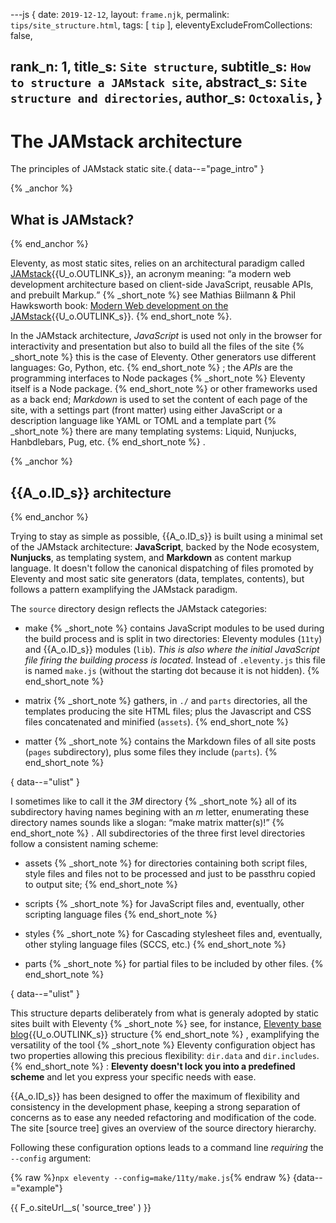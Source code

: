 ---js
{
  date:      `2019-12-12`,
  layout:    `frame.njk`,
  permalink: `tips/site_structure.html`,
  tags:      [ `tip` ],
  eleventyExcludeFromCollections: false,

  rank_n:     1,
  title_s:    `Site structure`,
  subtitle_s: `How to structure a JAMstack site`,
  abstract_s: `Site structure and directories`,
  author_s:   `Octoxalis`,
}
---
[comment]: # (======== Post ========)
# The JAMstack architecture

The principles of JAMstack static site.{ data--="page_intro" }

{% _anchor %}
## What is JAMstack?
{% end_anchor %}


Eleventy, as most static sites, relies on an architectural paradigm called [JAMstack]{{U_o.OUTLINK_s}}, an acronym meaning: <q>a modern web development architecture based on client-side JavaScript, reusable APIs, and prebuilt Markup.</q>
{% _short_note %}
see Mathias Biilmann & Phil Hawksworth book: [Modern Web development on the JAMstack]{{U_o.OUTLINK_s}}.
{% end_short_note %}.

In the JAMstack architecture, *JavaScript* is used not only in the browser for interactivity and presentation but also to build all the files of the site
{% _short_note %}
this is the case of Eleventy. Other generators use different languages: Go, Python, etc.
{% end_short_note %}
; the *APIs* are the programming interfaces to Node packages
{% _short_note %}
Eleventy itself is a Node package.
{% end_short_note %}
or other frameworks used as a back end; *Markdown* is used to set the content of each page of the site, with a settings part (front matter) using either JavaScript or a description language like YAML or TOML and a template part
{% _short_note %}
there are many templating systems: Liquid, Nunjucks, Hanbdlebars, Pug, etc.
{% end_short_note %}
.

{% _anchor %}
## {{A_o.ID_s}} architecture
{% end_anchor %}


Trying to stay as simple as possible, {{A_o.ID_s}} is built using a minimal set of the JAMstack architecture: **JavaScript**, backed by the Node ecosystem, **Nunjucks**, as templating system, and **Markdown** as content markup language. It doesn't follow the canonical dispatching of files promoted by Eleventy and most satic site generators (data, templates, contents), but follows a pattern examplifying the JAMstack paradigm.

The `source` directory design reflects the JAMstack categories:
+ make
{% _short_note %}
contains JavaScript modules to be used during the build process and is split in two directories: Eleventy modules (`11ty`) and {{A_o.ID_s}} modules (`lib`).
*This is also where the initial JavaScript file firing the building process is located*. Instead of `.eleventy.js` this file is named `make.js` (without the starting dot because it is not hidden).
{% end_short_note %}

+ matrix
{% _short_note %}
gathers, in `./` and `parts` directories, all the templates producing the site HTML files; plus the Javascript and CSS files concatenated and minified (`assets`).
{% end_short_note %}

+ matter
{% _short_note %}
contains the Markdown files of all site posts (`pages` subdirectory), plus some files they include (`parts`).
{% end_short_note %}

{ data--="ulist" }

I sometimes like to call it the *3M* directory
{% _short_note %}
all of its subdirectory having names begining with an *m* letter, enumerating these directory names sounds like a slogan: <q>make matrix matter(s)!</q>
{% end_short_note %}
.
All subdirectories of the three first level directories follow a consistent naming scheme:

+ assets
{% _short_note %}
for directories containing both script files, style files and files not to be processed and just to be passthru copied to output site;
{% end_short_note %}

+ scripts
{% _short_note %}
for JavaScript files and, eventually, other scripting language files
{% end_short_note %}

+ styles
{% _short_note %}
for Cascading stylesheet files and, eventually, other styling language files (SCCS, etc.)
{% end_short_note %}

+ parts
{% _short_note %}
for partial files to be included by other files.
{% end_short_note %}

{ data--="ulist" }

This structure departs deliberately from what is  generaly adopted by static sites built with Eleventy
{% _short_note %}
see, for instance, [Eleventy base blog]{{U_o.OUTLINK_s}} structure
{% end_short_note %}
, examplifying the versatility of the tool
{% _short_note %}
Eleventy configuration object has two properties allowing this precious flexibility: `dir.data` and `dir.includes`.
{% end_short_note %}
: **Eleventy doesn't lock you into a predefined scheme** and let you express your specific needs with ease.

{{A_o.ID_s}} has been designed to offer the maximum of flexibility and consistency in the development phase, keeping a strong separation of concerns as to ease any needed refactoring and modification of the code. The site [source tree] gives an overview of the source directory hierarchy.

Following these configuration options leads to a command line *requiring* the `--config` argument:

{% raw %}`npx eleventy --config=make/11ty/make.js`{% endraw %}
{data--="example"}


[comment]: # (======== Links ========)
{{ F_o.siteUrl__s( 'source_tree' ) }}

[JAMstack]: https://jamstack.org/
[Modern Web development on the JAMstack]: https://www.netlify.com/pdf/oreilly-modern-web-development-on-the-jamstack.pdf
[Eleventy base blog]: https://github.com/11ty/eleventy-base-blog